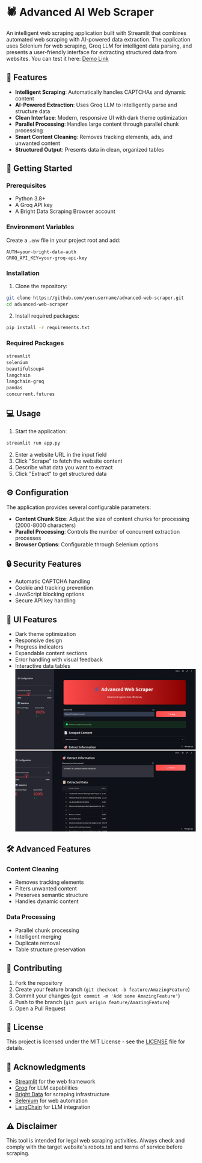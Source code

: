 # 🕷️ Advanced AI Web Scraper

An intelligent web scraping application built with Streamlit that combines automated web scraping with AI-powered data extraction. The application uses Selenium for web scraping, Groq LLM for intelligent data parsing, and presents a user-friendly interface for extracting structured data from websites.
You can test it here: [Demo Link](https://web-scraper1924.streamlit.app/)

## 🌟 Features

- **Intelligent Scraping**: Automatically handles CAPTCHAs and dynamic content
- **AI-Powered Extraction**: Uses Groq LLM to intelligently parse and structure data
- **Clean Interface**: Modern, responsive UI with dark theme optimization
- **Parallel Processing**: Handles large content through parallel chunk processing
- **Smart Content Cleaning**: Removes tracking elements, ads, and unwanted content
- **Structured Output**: Presents data in clean, organized tables

## 🚀 Getting Started

### Prerequisites

- Python 3.8+
- A Groq API key
- A Bright Data Scraping Browser account

### Environment Variables

Create a `.env` file in your project root and add:

```env
AUTH=your-bright-data-auth
GROQ_API_KEY=your-groq-api-key
```

### Installation

1. Clone the repository:
```bash
git clone https://github.com/yourusername/advanced-web-scraper.git
cd advanced-web-scraper
```

2. Install required packages:
```bash
pip install -r requirements.txt
```

### Required Packages

```txt
streamlit
selenium
beautifulsoup4
langchain
langchain-groq
pandas
concurrent.futures
```

## 💻 Usage

1. Start the application:
```bash
streamlit run app.py
```

2. Enter a website URL in the input field
3. Click "Scrape" to fetch the website content
4. Describe what data you want to extract
5. Click "Extract" to get structured data

## ⚙️ Configuration

The application provides several configurable parameters:

- **Content Chunk Size**: Adjust the size of content chunks for processing (2000-8000 characters)
- **Parallel Processing**: Controls the number of concurrent extraction processes
- **Browser Options**: Configurable through Selenium options

## 🔒 Security Features

- Automatic CAPTCHA handling
- Cookie and tracking prevention
- JavaScript blocking options
- Secure API key handling

## 🎨 UI Features

- Dark theme optimization
- Responsive design
- Progress indicators
- Expandable content sections
- Error handling with visual feedback
- Interactive data tables
![AIweb](https://github.com/verus56/Advanced-AI-Web-Scraper/blob/main/web11.png)
![AIweb2](https://github.com/verus56/Advanced-AI-Web-Scraper/blob/main/web2.png)

## 🛠️ Advanced Features

### Content Cleaning
- Removes tracking elements
- Filters unwanted content
- Preserves semantic structure
- Handles dynamic content

### Data Processing
- Parallel chunk processing
- Intelligent merging
- Duplicate removal
- Table structure preservation

## 📝 Contributing

1. Fork the repository
2. Create your feature branch (`git checkout -b feature/AmazingFeature`)
3. Commit your changes (`git commit -m 'Add some AmazingFeature'`)
4. Push to the branch (`git push origin feature/AmazingFeature`)
5. Open a Pull Request

## 📄 License

This project is licensed under the MIT License - see the [LICENSE](LICENSE) file for details.

## 🤝 Acknowledgments

- [Streamlit](https://streamlit.io/) for the web framework
- [Groq](https://groq.com/) for LLM capabilities
- [Bright Data](https://brightdata.com/) for scraping infrastructure
- [Selenium](https://www.selenium.dev/) for web automation
- [LangChain](https://langchain.org/) for LLM integration

## ⚠️ Disclaimer

This tool is intended for legal web scraping activities. Always check and comply with the target website's robots.txt and terms of service before scraping.

